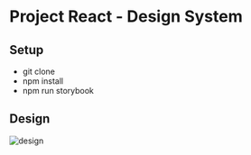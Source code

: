 # Project React - Design System

## Setup

+ git clone
+ npm install
+ npm run storybook

## Design

![design](https://i.goopics.net/0D14y.png)